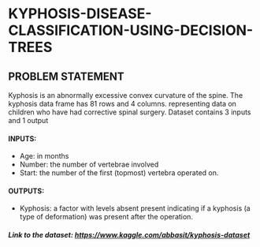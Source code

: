 # KYPHOSIS-DISEASE-CLASSIFICATION-USING-DECISION-TREES



## PROBLEM STATEMENT
Kyphosis is an abnormally excessive convex curvature of the spine. The kyphosis data frame has 81 rows and 4 columns. representing data on children who have had corrective spinal surgery. Dataset contains 3 inputs and 1 output

#### INPUTS:

- Age: in months
- Number: the number of vertebrae involved
- Start: the number of the first (topmost) vertebra operated on.


#### OUTPUTS:

- Kyphosis: a factor with levels absent present indicating if a kyphosis (a type of deformation) was present after the operation.

##### Link to the dataset: https://www.kaggle.com/abbasit/kyphosis-dataset

